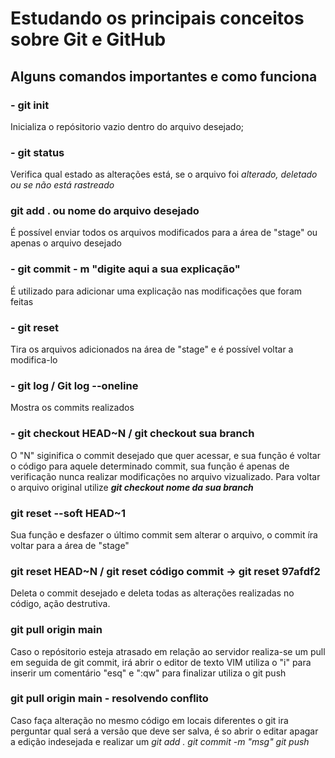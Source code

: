# Estudando os principais conceitos sobre Git e GitHub

## Alguns comandos importantes e como funciona

### - git init
Inicializa o repósitorio vazio dentro do arquivo desejado;
### - git status
Verifica qual estado as alterações está, se o arquivo foi *alterado, deletado ou se não está rastreado*
### git add . ou nome do arquivo desejado
É possível enviar todos os arquivos modificados para a área de "stage" ou apenas o arquivo desejado
### - git commit - m "digite aqui a sua explicação"
É utilizado para adicionar uma explicação nas modificações que foram feitas
### - git reset
Tira os arquivos adicionados na área de "stage" e é possível voltar a modifica-lo
### - git log / Git log --oneline
Mostra os commits realizados
### - git checkout HEAD~N / git checkout sua branch
O "N" siginifica o commit desejado que quer acessar, e sua função é voltar o código para aquele determinado commit, 
sua função é apenas de verificação nunca realizar modificações no arquivo vizualizado. Para voltar o arquivo original
utilize ***git checkout nome da sua branch***
### git reset --soft HEAD~1
Sua função e desfazer o último commit sem alterar o arquivo, o commit íra voltar para a área de "stage"
### git reset HEAD~N / git reset código commit -> git reset 97afdf2
Deleta o commit desejado e deleta todas as alterações realizadas no código, ação destrutiva.
### git pull origin main
Caso o repósitorio esteja atrasado em relação ao servidor realiza-se um pull em seguida de git commit, irá abrir o
editor de texto VIM utiliza o "i" para inserir um comentário "esq" e ":qw" para finalizar utiliza o git push
### git pull origin main - resolvendo conflito
Caso faça alteração no mesmo código em locais diferentes o git ira perguntar qual será a versão que deve ser salva,
é so abrir o editar apagar a edição indesejada e realizar um *git add . git commit -m "msg" git push*
